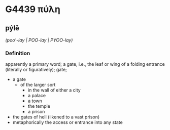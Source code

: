 # G4439 πύλη

## pýlē

_(poo'-lay | POO-lay | PYOO-lay)_

### Definition

apparently a primary word; a gate, i.e., the leaf or wing of a folding entrance (literally or figuratively); gate; 

- a gate
  - of the larger sort
    - in the wall of either a city
    - a palace
    - a town
    - the temple
    - a prison
- the gates of hell (likened to a vast prison)
- metaphorically the access or entrance into any state

